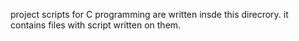 project scripts for C programming are written insde this direcrory. it contains files with script written on them.
